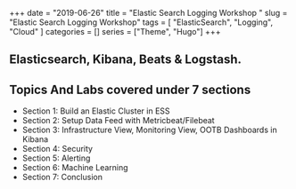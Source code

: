 +++
date = "2019-06-26"
title = "Elastic Search Logging Workshop "
slug = "Elastic Search Logging Workshop"
tags = [
    "ElasticSearch",
    "Logging",
    "Cloud"
]
categories = []
series = ["Theme", "Hugo"]
+++

## Elasticsearch, Kibana, Beats & Logstash.

## Topics And Labs covered under 7 sections 

* Section 1:  Build an Elastic Cluster in ESS
* Section 2:  Setup Data Feed with Metricbeat/Filebeat
* Section 3:  Infrastructure View, Monitoring View, OOTB Dashboards in Kibana
* Section 4:  Security
* Section 5:  Alerting
* Section 6:  Machine Learning
* Section 7:  Conclusion